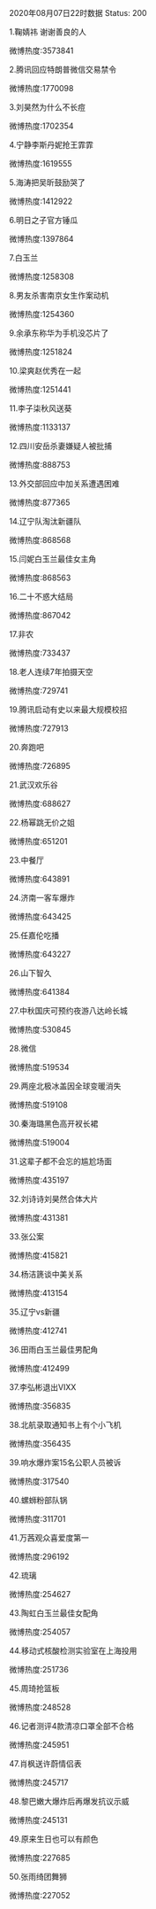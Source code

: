 2020年08月07日22时数据
Status: 200

1.鞠婧祎 谢谢善良的人

微博热度:3573841

2.腾讯回应特朗普微信交易禁令

微博热度:1770098

3.刘昊然为什么不长痘

微博热度:1702354

4.宁静李斯丹妮抢王霏霏

微博热度:1619555

5.海涛把吴昕鼓励哭了

微博热度:1412922

6.明日之子官方锤瓜

微博热度:1397864

7.白玉兰

微博热度:1258308

8.男友杀害南京女生作案动机

微博热度:1254360

9.余承东称华为手机没芯片了

微博热度:1251824

10.梁爽赵优秀在一起

微博热度:1251441

11.李子柒秋风送葵

微博热度:1133137

12.四川安岳杀妻嫌疑人被批捕

微博热度:888753

13.外交部回应中加关系遭遇困难

微博热度:877365

14.辽宁队淘汰新疆队

微博热度:868568

15.闫妮白玉兰最佳女主角

微博热度:868563

16.二十不惑大结局

微博热度:867042

17.非农

微博热度:733437

18.老人连续7年拍摄天空

微博热度:729741

19.腾讯启动有史以来最大规模校招

微博热度:727913

20.奔跑吧

微博热度:726895

21.武汉欢乐谷

微博热度:688627

22.杨幂跳无价之姐

微博热度:651201

23.中餐厅

微博热度:643891

24.济南一客车爆炸

微博热度:643425

25.任嘉伦吃播

微博热度:643227

26.山下智久

微博热度:641384

27.中秋国庆可预约夜游八达岭长城

微博热度:530845

28.微信

微博热度:519534

29.两座北极冰盖因全球变暖消失

微博热度:519108

30.秦海璐黑色高开衩长裙

微博热度:519004

31.这辈子都不会忘的尴尬场面

微博热度:435197

32.刘诗诗刘昊然合体大片

微博热度:431381

33.张公案

微博热度:415821

34.杨洁篪谈中美关系

微博热度:413154

35.辽宁vs新疆

微博热度:412741

36.田雨白玉兰最佳男配角

微博热度:412499

37.李弘彬退出VIXX

微博热度:356835

38.北航录取通知书上有个小飞机

微博热度:356435

39.响水爆炸案15名公职人员被诉

微博热度:317540

40.螺蛳粉部队锅

微博热度:311701

41.万茜观众喜爱度第一

微博热度:296192

42.琉璃

微博热度:254627

43.陶虹白玉兰最佳女配角

微博热度:254057

44.移动式核酸检测实验室在上海投用

微博热度:251736

45.周琦抢篮板

微博热度:248528

46.记者测评4款清凉口罩全部不合格

微博热度:245951

47.肖枫送许蔚情侣表

微博热度:245717

48.黎巴嫩大爆炸后再爆发抗议示威

微博热度:245131

49.原来生日也可以有颜色

微博热度:227685

50.张雨绮团舞狮

微博热度:227052

